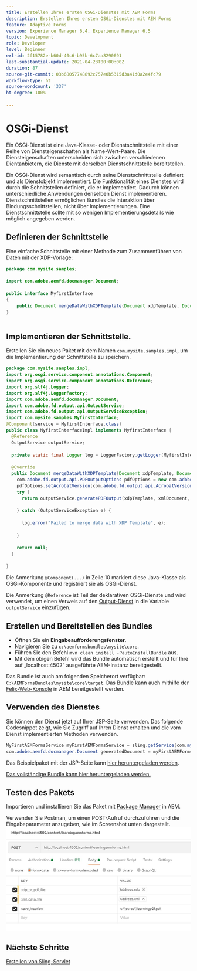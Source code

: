 ```yaml
---
title: Erstellen Ihres ersten OSGi-Dienstes mit AEM Forms
description: Erstellen Ihres ersten OSGi-Dienstes mit AEM Forms
feature: Adaptive Forms
version: Experience Manager 6.4, Experience Manager 6.5
topic: Development
role: Developer
level: Beginner
exl-id: 2f15782e-b60d-40c6-b95b-6c7aa8290691
last-substantial-update: 2021-04-23T00:00:00Z
duration: 87
source-git-commit: 03b68057748892c757e0b5315d3a41d0a2e4fc79
workflow-type: ht
source-wordcount: '337'
ht-degree: 100%

---
```


# OSGi-Dienst

Ein OSGi-Dienst ist eine Java-Klasse- oder Dienstschnittstelle mit einer Reihe von Diensteigenschaften als Name-Wert-Paare. Die Diensteigenschaften unterscheiden sich zwischen verschiedenen Dientanbietern, die Dienste mit derselben Dienstschnittstelle bereitstellen.

Ein OSGi-Dienst wird semantisch durch seine Dienstschnittstelle definiert und als Dienstobjekt implementiert. Die Funktionalität eines Dienstes wird durch die Schnittstellen definiert, die er implementiert. Dadurch können unterschiedliche Anwendungen denselben Dienst implementieren. Dienstschnittstellen ermöglichen Bundles die Interaktion über Bindungsschnittstellen, nicht über Implementierungen. Eine Dienstschnittstelle sollte mit so wenigen Implementierungsdetails wie möglich angegeben werden.

## Definieren der Schnittstelle

Eine einfache Schnittstelle mit einer Methode zum Zusammenführen von Daten mit der <span class="x x-first x-last">XDP</span>-Vorlage:

```java
package com.mysite.samples;

import com.adobe.aemfd.docmanager.Document;

public interface MyfirstInterface
{
    public Document mergeDataWithXDPTemplate(Document xdpTemplate, Document xmlDocument);
}
 
```

## Implementieren der Schnittstelle.

Erstellen Sie ein neues Paket mit dem Namen `com.mysite.samples.impl`, um die Implementierung der Schnittstelle zu speichern.

```java
package com.mysite.samples.impl;
import org.osgi.service.component.annotations.Component;
import org.osgi.service.component.annotations.Reference;
import org.slf4j.Logger;
import org.slf4j.LoggerFactory;
import com.adobe.aemfd.docmanager.Document;
import com.adobe.fd.output.api.OutputService;
import com.adobe.fd.output.api.OutputServiceException;
import com.mysite.samples.MyfirstInterface;
@Component(service = MyfirstInterface.class)
public class MyfirstInterfaceImpl implements MyfirstInterface {
  @Reference
  OutputService outputService;

  private static final Logger log = LoggerFactory.getLogger(MyfirstInterfaceImpl.class);

  @Override
  public Document mergeDataWithXDPTemplate(Document xdpTemplate, Document xmlDocument) {
    com.adobe.fd.output.api.PDFOutputOptions pdfOptions = new com.adobe.fd.output.api.PDFOutputOptions();
    pdfOptions.setAcrobatVersion(com.adobe.fd.output.api.AcrobatVersion.Acrobat_11);
    try {
      return outputService.generatePDFOutput(xdpTemplate, xmlDocument, pdfOptions);

    } catch (OutputServiceException e) {

      log.error("Failed to merge data with XDP Template", e);

    }

    return null;
  }

}
```

Die Anmerkung `@Component(...)` in Zeile 10 markiert diese Java-Klasse als OSGi-Komponente und registriert sie als OSGi-Dienst.

Die Anmerkung `@Reference` ist Teil der deklarativen OSGi-Dienste und wird verwendet, um einen Verweis auf den [Output-Dienst](https://helpx.adobe.com/de/experience-manager/6-5/forms/javadocs/index.html?com/adobe/fd/output/api/OutputService.html) in die Variable `outputService` einzufügen.


## Erstellen und Bereitstellen des Bundles

* Öffnen Sie ein **Eingabeaufforderungsfenster**.
* Navigieren Sie zu `c:\aemformsbundles\mysite\core`.
* Führen Sie den Befehl `mvn clean install -PautoInstallBundle` aus.
* Mit dem obigen Befehl wird das Bundle automatisch erstellt und für Ihre auf „localhost:4502“ ausgeführte AEM-Instanz bereitgestellt.

Das Bundle ist auch am folgenden Speicherort verfügbar: `C:\AEMFormsBundles\mysite\core\target`. Das Bundle kann auch mithilfe der [Felix-Web-Konsole](http://localhost:4502/system/console/bundles) in AEM bereitgestellt werden.

## Verwenden des Dienstes

Sie können den Dienst jetzt auf Ihrer JSP-Seite verwenden. Das folgende Codesnippet zeigt, wie Sie Zugriff auf Ihren Dienst erhalten und die vom Dienst implementierten Methoden verwenden.

```java
MyFirstAEMFormsService myFirstAEMFormsService = sling.getService(com.mysite.samples.MyFirstAEMFormsService.class);
com.adobe.aemfd.docmanager.Document generatedDocument = myFirstAEMFormsService.mergeDataWithXDPTemplate(xdp_or_pdf_template,xmlDocument);
```

Das Beispielpaket mit der JSP-Seite kann [hier heruntergeladen werden](assets/learning_aem_forms.zip).

[Das vollständige Bundle kann hier heruntergeladen werden.](assets/mysite.core-1.0.0-SNAPSHOT.jar)

## Testen des Pakets

Importieren und installieren Sie das Paket mit [Package Manager](http://localhost:4502/crx/packmgr/index.jsp) in AEM.

Verwenden Sie Postman, um einen POST-Aufruf durchzuführen und die Eingabeparameter anzugeben, wie im Screenshot unten dargestellt.
![Postman](assets/test-service-postman.JPG)

## Nächste Schritte

[Erstellen von Sling-Servlet](./create-servlet.md)


